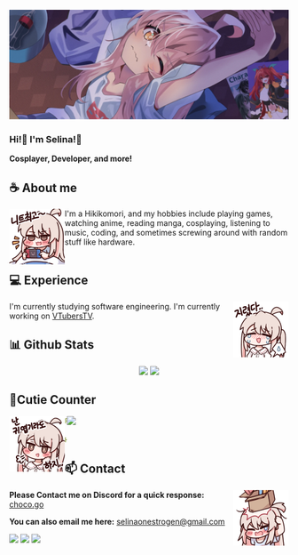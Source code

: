 ![Preview](./images/bg.webp)

### Hi!👋 I'm Selina!🎀

**Cosplayer, Developer, and more!** 

## **☕ About me**
<a href="https://github.com/chocoOnEstrogen"><img align="left" width="100" src="./images/mahiro_switch.png"></a>
I'm a Hikikomori, and my hobbies include playing games, watching anime, reading manga, cosplaying, listening to music, coding, and sometimes screwing around with random stuff like hardware.
<br><br>

## **💻 Experience**
<a href="https://github.com/chocoOnEstrogen"><img align="right" width="100" src="./images/mahiro_cry.png"></a>
I'm currently studying software engineering. I'm currently working on [VTubersTV](https://vtubers.tv).

## **📊 Github Stats**
<p align="center"><img width="50%" src="https://github-readme-stats.vercel.app/api?username=chocoOnEstrogen&show_icons=true&count_private=true&theme=react&hide_border=true&bg_color=0D1117"/> <img width="45%" src="https://github-readme-stats.vercel.app/api/top-langs/?username=chocoOnEstrogen&show_icons=true&count_private=true&theme=react&hide_border=true&bg_color=0D1117&layout=compact"/>
</p>

## **🧋Cutie Counter**
<a href="https://discord.com/users/1248626823638552701"><img align="right" width=400 src="https://count.getloli.com/@chocoOnEstrogen?name=chocoOnEstrogen&theme=rule34&padding=10&offset=0&scale=1&pixelated=1&darkmode=0"></a>
<a href="https://github.com/chocoOnEstrogen"><img align="left" width="100" src="./images/mahiro.png"></a>

```yaml
People who visit my profile :3.

Hehe~ another cutie has been caught.
```

## **📫 Contact**
<a href="https://github.com/chocoOnEstrogen"><img align="right" width="100" src="./images/mahiro_box.png" /></a>
**Please Contact me on Discord for a quick response:** [choco.go](https://discord.com/users/1248626823638552701)

**You can also email me here:** selinaonestrogen@gmail.com


[![](https://img.shields.io/github/followers/chocoOnEstrogen?label=Followers&style=social)](https://github.com/chocoOnEstrogen)
[![](https://img.shields.io/badge/Discord-7289DA?logo=discord&logoColor=white)](https://discord.com/users/1248626823638552701)
[![](https://img.shields.io/badge/Mail-D14836?logo=gmail&logoColor=white)](mailto:selinaonestrogen@gmail.com)